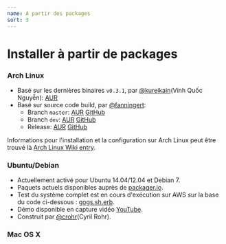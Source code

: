 ```yaml
---
name: A partir des packages
sort: 3
---
```


# Installer à partir de packages

### Arch Linux

- Basé sur les dernières binaires `v0.3.1`, par [@kureikain](https://github.com/kureikain)(Vinh Quốc Nguyễn): [AUR](https://aur.archlinux.org/packages/gogs/)
- Basé sur source code build, par [@fanningert](https://github.com/fanningert):
	- Branch `master`: [AUR](https://aur.archlinux.org/packages/gogs-git/) [GitHub](https://github.com/fanningert/PKGBUILDs/tree/master/aur/gogs-git)
	- Branch `dev`: [AUR](https://aur.archlinux.org/packages/gogs-git-dev/) [GitHub](https://github.com/fanningert/PKGBUILDs/tree/master/aur/gogs-git-dev)
	- Release: [AUR](https://aur.archlinux.org/packages/gogs/) [GitHub](https://github.com/fanningert/PKGBUILDs/tree/master/aur/gogs)

Informations pour l'installation et la configuration sur Arch Linux peut être trouvé là [Arch Linux Wiki entry](https://wiki.archlinux.org/index.php/Gogs).

### Ubuntu/Debian

- Actuellement activé pour  Ubuntu 14.04/12.04 et Debian 7.
- Paquets actuels disponibles auprès de [packager.io](https://packager.io/gh/pkgr/gogs).
- Test du système complet est en cours d'exécution sur AWS sur la base du code ci-dessous : [gogs.sh.erb](https://github.com/pkgr/showcase/blob/master/data/gogs.sh.erb).
- Démo disponible en capture vidéo [YouTube](http://www.youtube.com/watch?v=xllP7BP_qgs&feature=youtu.be).
- Construit par [@crohr](https://github.com/crohr)(Cyril Rohr).

### Mac OS X
